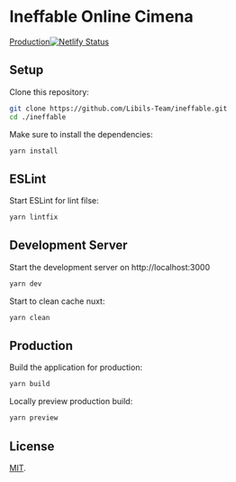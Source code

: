 # Ineffable Online Cimena
[Production](https://ineffable-cinema.netlify.app/)[![Netlify Status](https://api.netlify.com/api/v1/badges/2a61cc30-0682-4528-8985-8151e98b9ac2/deploy-status)](https://app.netlify.com/sites/ineffable-cinema/deploys)

## Setup

Clone this repository:

```bash
git clone https://github.com/Libils-Team/ineffable.git
cd ./ineffable
```

Make sure to install the dependencies:

```bash
yarn install
```

## ESLint

Start ESLint for lint filse:

```bash
yarn lintfix
```

## Development Server

Start the development server on http://localhost:3000

```bash
yarn dev
```

Start to clean cache nuxt:

```bash
yarn clean
```

## Production

Build the application for production:

```bash
yarn build
```

Locally preview production build:

```bash
yarn preview
```

## License

[MIT](LICENSE).

